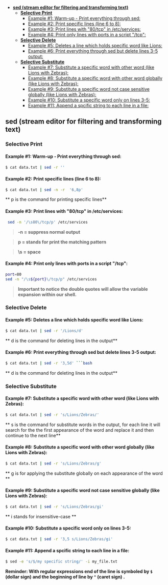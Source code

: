 <!--ts-->
   * [<strong>sed (stream editor for filtering and transforming text)</strong>](#sed-stream-editor-for-filtering-and-transforming-text)
      * [<strong>Selective Print</strong>](#selective-print)
         * [Example #1: Warm-up - Print everything through sed:](#example-1-warm-up---print-everything-through-sed)
         * [Example #2: Print specific lines (line 6 to 8):](#example-2-print-specific-lines-line-6-to-8)
         * [Example #3: Print lines with "80/tcp" in /etc/services:](#example-3-print-lines-with-80tcp-in-etcservices)
         * [Example #4: Print only lines with ports in a script "/tcp":](#example-4-print-only-lines-with-ports-in-a-script-tcp)
      * [<strong>Selective Delete</strong>](#selective-delete)
         * [Example #5: Deletes a line which holds specific word like Lions:](#example-5-deletes-a-line-which-holds-specific-word-like-lions)
         * [Example #6: Print everything through sed but delete lines 3-5 output:](#example-6-print-everything-through-sed-but-delete-lines-3-5-output)
      * [<strong>Selective Substitute</strong>](#selective-substitute)
         * [Example #7: Substitute a specific word with other word (like Lions with Zebras):](#example-7-substitute-a-specific-word-with-other-word-like-lions-with-zebras)
         * [Example #8: Substitute a specific word with other word globally (like Lions with Zebras):](#example-8-substitute-a-specific-word-with-other-word-globally-like-lions-with-zebras)
         * [Example #9: Substitute a specific word not case sensitive globally (like Lions with Zebras):](#example-9-substitute-a-specific-word-not-case-sensitive-globally-like-lions-with-zebras)
         * [Example #10: Substitute a specific word only on lines 3-5:](#example-10-substitute-a-specific-word-only-on-lines-3-5)
         * [Example #11: Append a spcific string to each line in a file:](#example-11-append-a-spcific-string-to-each-line-in-a-file)

<!-- Added by: gil_diy, at: 2018-08-20T08:42+03:00 -->

<!--te-->

## **sed (stream editor for filtering and transforming text)**

### **Selective Print**

#### Example #1: Warm-up - Print everything through sed:
```bash
$ cat data.txt | sed -r ''
```

#### Example #2: Print specific lines (line 6 to 8):
```bash
$ cat data.txt | sed -n -r  '6,8p'
```
** p is the command for printing specific lines**

#### Example #3: Print lines with "80/tcp" in /etc/services:

```bash
 sed -n '/\s80\/tcp/p' /etc/services
```

>**-n = suppress normal output&nbsp;**

>**p = stands for print the matching pattern&nbsp;**

>**\s  = space&nbsp;**


#### Example #4: Print only lines with ports in a script "/tcp":

```bash
port=80
sed -n "/\s${port}\/tcp/p" /etc/services
```

 > **Important to notice the double quotes will allow the variable expansion within our shell.**



### **Selective Delete**

#### Example #5: Deletes a line which holds specific word like Lions:
```bash
$ cat data.txt | sed -r '/Lions/d'
```
** d is the command for deleting lines in the output**

#### Example #6: Print everything through sed but delete lines 3-5 output:
```bash
$ cat data.txt | sed -r '3,5d' ```bash
```


** d is the command for deleting lines in the output**
### **Selective Substitute**

#### Example #7: Substitute a specific word with other word (like Lions with Zebras):
```bash
$ cat data.txt | sed -r 's/Lions/Zebras/'
```
** s is the command for substitute words in the output,
for each line it will search for the the first appearance of the word and replace it and then continue to the next line**

#### Example #8: Substitute a specific word with other word globally (like Lions with Zebras):

```bash
$ cat data.txt | sed -r 's/Lions/Zebras/g'
```

** g is for applying the substitute globally on each appearance of the word **

#### Example #9: Substitute a specific word not case sensitive globally (like Lions with Zebras):

```bash
$ cat data.txt | sed -r 's/Lions/Zebras/gi'
```

** i stands for insensitive-case **

#### Example #10: Substitute a specific word only on lines 3-5:

```bash
$ cat data.txt | sed -r '3,5 s/Lions/Zebras/gi'
```

#### Example #11: Append a spcific string to each line in a file:

```bash
$ sed -e 's/$/my specific string/' -i my_file.txt
```

**Reminder: With regular expressions end of the line is symboled by `$` (dollar sign) and the beginning of line by `^` (caret sign)   .**
